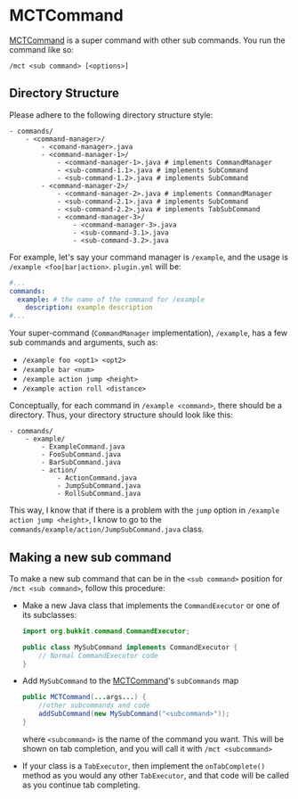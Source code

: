 # MCTCommand
[MCTCommand](./MCTCommand.java) is a super command with other sub commands. You run the command like so:
```mclang
/mct <sub command> [<options>]
```

## Directory Structure
Please adhere to the following directory structure style:
```
- commands/
    - <command-manager>/
        - <comand-manager>.java
        - <command-manager-1>/
            - <command-manager-1>.java # implements CommandManager
            - <sub-command-1.1>.java # implements SubCommand
            - <sub-command-1.2>.java # implements SubCommand
        - <command-manager-2>/
            - <command-manager-2>.java # implements CommandManager
            - <sub-command-2.1>.java # implements SubCommand
            - <sub-command-2.2>.java # implements TabSubCommand
            - <command-manager-3>/
                - <command-manager-3>.java
                - <sub-command-3.1>.java
                - <sub-command-3.2>.java
```

For example, let's say your command manager is `/example`, and the usage is `/example <foo|bar|action>`. `plugin.yml` will be:

```yml
#...
commands:
  example: # the name of the command for /example
    description: example description
#...
```

Your super-command (`CommandManager` implementation), `/example`, has a few sub commands and arguments, such as:
- `/example foo <opt1> <opt2>`
- `/example bar <num>`
- `/example action jump <height>`
- `/example action roll <distance>`

Conceptually, for each command in `/example <command>`, there should be a directory. Thus, your directory structure should look like this:

```
- commands/
    - example/
        - ExampleCommand.java
        - FooSubCommand.java
        - BarSubCommand.java
        - action/
            - ActionCommand.java
            - JumpSubCommand.java
            - RollSubCommand.java
```

This way, I know that if there is a problem with the `jump` option in `/example action jump <height>`, I know to go to the `commands/example/action/JumpSubCommand.java` class.

## Making a new sub command
To make a new sub command that can be in the `<sub command>` position for `/mct <sub command>`, follow this procedure:
- Make a new Java class that implements the `CommandExecutor` or one of its subclasses:

    ```java
    import org.bukkit.command.CommandExecutor;
    
    public class MySubCommand implements CommandExecutor {
        // Normal CommandExecutor code
    }
    ```

- Add `MySubCommand` to the [MCTCommand](./MCTCommand.java)'s `subCommands` map
    ```java
    public MCTCommand(...args...) {
        //other subcommands and code
        addSubCommand(new MySubCommand("<subcommand>"));
    }
    ```
  where `<subcommand>` is the name of the command you want. This will be shown on tab completion, and you will call it with `/mct <subcommand>`

- If your class is a `TabExecutor`, then implement the `onTabComplete()` method as you would any other `TabExecutor`, and that code will be called as you continue tab completing.